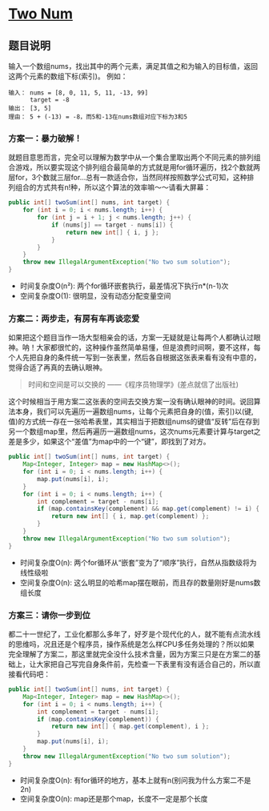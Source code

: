 # [Two Num](https://leetcode.com/problems/two-sum)

## 题目说明
输入一个数组nums，找出其中的两个元素，满足其值之和为输入的目标值，返回这两个元素的数组下标(索引)。
例如：
```
输入： nums = [8, 0, 11, 5, 11, -13, 99]
      target = -8
输出： [3, 5]
理由： 5 + (-13) = -8，而5和-13在nums数组对应下标为3和5
```

### 方案一：暴力破解！
就题目意思而言，完全可以理解为数学中从一个集合里取出两个不同元素的排列组合游戏，所以要实现这个排列组合最简单的方式就是用for循环遍历，找2个数就两层for，3个数就三层for...总有一款适合你，当然同样按照数学公式可知，这种排列组合的方式共有n!种，所以这个算法的效率嘛～～请看大屏幕：
```java
public int[] twoSum(int[] nums, int target) {
    for (int i = 0; i < nums.length; i++) {
        for (int j = i + 1; j < nums.length; j++) {
            if (nums[j] == target - nums[i]) {
                return new int[] { i, j };
            }
        }
    }
    throw new IllegalArgumentException("No two sum solution");
}
```
- 时间复杂度O(n²):  两个for循环嵌套执行，最差情况下执行n*(n-1)次
- 空间复杂度O(1):   很明显，没有动态分配变量空间

### 方案二：两步走，有房有车再谈恋爱
如果把这个题目当作一场大型相亲会的话，方案一无疑就是让每两个人都确认过眼神。呐！大家都很忙的，这种操作虽然简单易懂，但是浪费时间啊，要不这样，每个人先把自身的条件统一写到一张表里，然后各自根据这张表来看有没有中意的，觉得合适了再真的去确认眼神。

> 时间和空间是可以交换的 ——《程序员物理学》(差点就信了出版社)

这个时候相当于用方案二这张表的空间去交换方案一没有确认眼神的时间。说回算法本身，我们可以先遍历一遍数组nums，让每个元素把自身的(值，索引)以(键, 值)的方式统一存在一张哈希表里，其实相当于把数组nums的键值“反转”后在存到另一个数组map里，然后再遍历一遍数组nums，这次nums元素要计算与target之差是多少，如果这个“差值”为map中的一个“键”，即找到了对方。
```java
public int[] twoSum(int[] nums, int target) {
    Map<Integer, Integer> map = new HashMap<>();
    for (int i = 0; i < nums.length; i++) {
        map.put(nums[i], i);
    }
    for (int i = 0; i < nums.length; i++) {
        int complement = target - nums[i];
        if (map.containsKey(complement) && map.get(complement) != i) {
            return new int[] { i, map.get(complement) };
        }
    }
    throw new IllegalArgumentException("No two sum solution");
}
```
- 时间复杂度O(n):  两个for循环从“嵌套”变为了“顺序”执行，自然从指数级将为线性级啦
- 空间复杂度O(n):  这么明显的哈希map摆在眼前，而且存的数量刚好是nums数组长度

### 方案三：请你一步到位
都二十一世纪了，工业化都那么多年了，好歹是个现代化的人，就不能有点流水线的思维吗，况且还是个程序员，操作系统是怎么样CPU多任务处理的？所以如果完全理解了方案二，那这里就完全没什么技术含量，因为方案三只是在方案二的基础上，让大家把自己写完自身条件前，先检查一下表里有没有适合自己的，所以直接看代码吧：
```java
public int[] twoSum(int[] nums, int target) {
    Map<Integer, Integer> map = new HashMap<>();
    for (int i = 0; i < nums.length; i++) {
        int complement = target - nums[i];
        if (map.containsKey(complement)) {
            return new int[] { map.get(complement), i };
        }
        map.put(nums[i], i);
    }
    throw new IllegalArgumentException("No two sum solution");
}
```
- 时间复杂度O(n):  有for循环的地方，基本上就有n(别问我为什么方案二不是2n)
- 空间复杂度O(n):  map还是那个map，长度不一定是那个长度